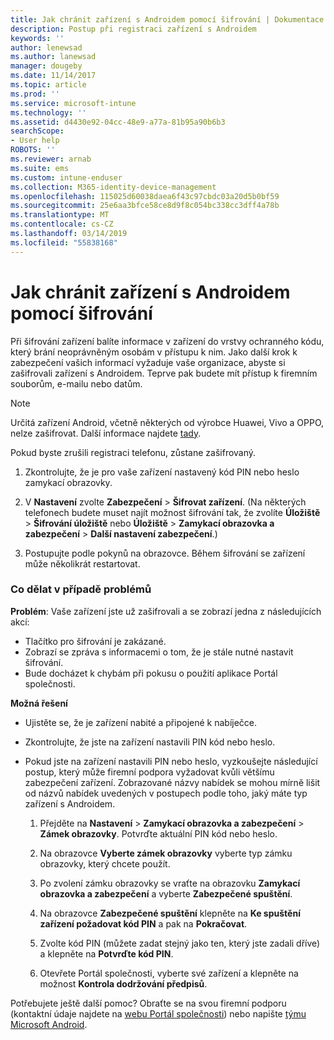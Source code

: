```yaml
---
title: Jak chránit zařízení s Androidem pomocí šifrování | Dokumentace Microsoftu
description: Postup při registraci zařízení s Androidem
keywords: ''
author: lenewsad
ms.author: lanewsad
manager: dougeby
ms.date: 11/14/2017
ms.topic: article
ms.prod: ''
ms.service: microsoft-intune
ms.technology: ''
ms.assetid: d4430e92-04cc-48e9-a77a-81b95a90b6b3
searchScope:
- User help
ROBOTS: ''
ms.reviewer: arnab
ms.suite: ems
ms.custom: intune-enduser
ms.collection: M365-identity-device-management
ms.openlocfilehash: 115025d60038daea6f43c97cbdc03a20d5b0bf59
ms.sourcegitcommit: 25e6aa3bfce58ce8d9f8c054bc338cc3dff4a78b
ms.translationtype: MT
ms.contentlocale: cs-CZ
ms.lasthandoff: 03/14/2019
ms.locfileid: "55838168"
---
```

# <a name="how-to-protect-your-android-device-using-encryption"></a>Jak chránit zařízení s Androidem pomocí šifrování

Při šifrování zařízení balíte informace v zařízení do vrstvy ochranného kódu, který brání neoprávněným osobám v přístupu k nim. Jako další krok k zabezpečení vašich informací vyžaduje vaše organizace, abyste si zašifrovali zařízení s Androidem. Teprve pak budete mít přístup k firemním souborům, e-mailu nebo datům.

> [!Note]
> Určitá zařízení Android, včetně některých od výrobce Huawei, Vivo a OPPO, nelze zašifrovat. Další informace najdete [tady](your-device-appears-encrypted-but-cp-says-otherwise-android.md).

Pokud byste zrušili registraci telefonu, zůstane zašifrovaný.

1.  Zkontrolujte, že je pro vaše zařízení nastavený kód PIN nebo heslo zamykací obrazovky.

2.  V **Nastavení** zvolte **Zabezpečení** > **Šifrovat zařízení**.
    (Na některých telefonech budete muset najít možnost šifrování tak, že zvolíte **Úložiště** > **Šifrování úložiště** nebo **Úložiště** > **Zamykací obrazovka a zabezpečení** > **Další nastavení zabezpečení**.)

3.  Postupujte podle pokynů na obrazovce. Během šifrování se zařízení může několikrát restartovat.

### <a name="what-to-do-if-you-have-issues"></a>Co dělat v případě problémů
**Problém**: Vaše zařízení jste už zašifrovali a se zobrazí jedna z následujících akcí:

- Tlačítko pro šifrování je zakázané.
- Zobrazí se zpráva s informacemi o tom, že je stále nutné nastavit šifrování.
- Bude docházet k chybám při pokusu o použití aplikace Portál společnosti.

**Možná řešení**

- Ujistěte se, že je zařízení nabité a připojené k nabíječce.
- Zkontrolujte, že jste na zařízení nastavili PIN kód nebo heslo.
- Pokud jste na zařízení nastavili PIN nebo heslo, vyzkoušejte následující postup, který může firemní podpora vyžadovat kvůli většímu zabezpečení zařízení. Zobrazované názvy nabídek se mohou mírně lišit od názvů nabídek uvedených v postupech podle toho, jaký máte typ zařízení s Androidem.

    1. Přejděte na **Nastavení** > **Zamykací obrazovka a zabezpečení** > **Zámek obrazovky**. Potvrďte aktuální PIN kód nebo heslo.

    2. Na obrazovce **Vyberte zámek obrazovky** vyberte typ zámku obrazovky, který chcete použít. 

    3. Po zvolení zámku obrazovky se vraťte na obrazovku **Zamykací obrazovka a zabezpečení** a vyberte **Zabezpečené spuštění**. 
    
    4. Na obrazovce **Zabezpečené spuštění** klepněte na **Ke spuštění zařízení požadovat kód PIN** a pak na **Pokračovat**.

    5. Zvolte kód PIN (můžete zadat stejný jako ten, který jste zadali dříve) a klepněte na **Potvrďte kód PIN**.

    6. Otevřete Portál společnosti, vyberte své zařízení a klepněte na možnost **Kontrola dodržování předpisů**.

Potřebujete ještě další pomoc? Obraťte se na svou firemní podporu (kontaktní údaje najdete na [webu Portál společnosti](https://go.microsoft.com/fwlink/?linkid=2010980)) nebo napište <a href="mailto:wintunedroidfbk@microsoft.com?subject=I'm having trouble with encryption on my Android device&body=Describe the issue you're experiencing here.">týmu Microsoft Android</a>.
